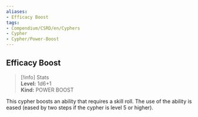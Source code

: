 ```yaml
---
aliases:
- Efficacy Boost
tags:
- Compendium/CSRD/en/Cyphers
- Cypher
- Cypher/Power-Boost
---
```


  
## Efficacy Boost  
>[!info] Stats  
> **Level:** 1d6+1  
> **Kind:** POWER BOOST
  
This cypher boosts an ability that requires a skill roll. The use of the ability is eased (eased by two steps if the cypher is level 5 or higher).